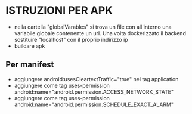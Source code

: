 # ISTRUZIONI PER APK
- nella cartella "globalVarables" si trova un file con all'interno una variabile globale contenente un url.
  Una volta dockerizzato il backend sostituire "localhost" con il proprio indirizzo ip
- buildare apk

## Per manifest
- aggiungere android:usesCleartextTraffic="true" nel tag application
- aggiungere come tag uses-permission android:name="android.permission.ACCESS_NETWORK_STATE"
- aggiungere come tag uses-permission android:name="android.permission.SCHEDULE_EXACT_ALARM"